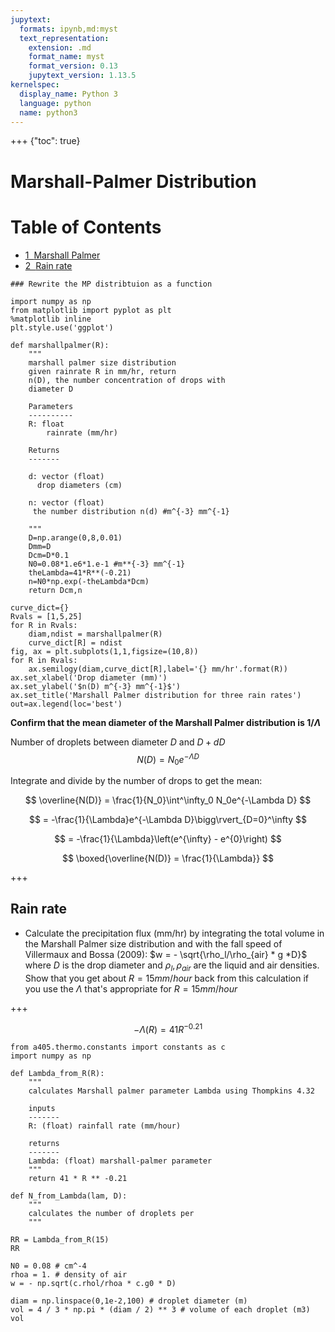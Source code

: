 ```yaml
---
jupytext:
  formats: ipynb,md:myst
  text_representation:
    extension: .md
    format_name: myst
    format_version: 0.13
    jupytext_version: 1.13.5
kernelspec:
  display_name: Python 3
  language: python
  name: python3
---
```


+++ {"toc": true}

# Marshall-Palmer Distribution

<h1>Table of Contents<span class="tocSkip"></span></h1>
<div class="toc"><ul class="toc-item"><li><span><a href="#Marshall-Palmer" data-toc-modified-id="Marshall-Palmer-1"><span class="toc-item-num">1&nbsp;&nbsp;</span>Marshall Palmer</a></span></li><li><span><a href="#Rain-rate" data-toc-modified-id="Rain-rate-2"><span class="toc-item-num">2&nbsp;&nbsp;</span>Rain rate</a></span></li></ul></div>

```{code-cell} ipython3
### Rewrite the MP distribtuion as a function
```

```{code-cell} ipython3
import numpy as np
from matplotlib import pyplot as plt
%matplotlib inline
plt.style.use('ggplot')

def marshallpalmer(R):
    """
    marshall palmer size distribution
    given rainrate R in mm/hr, return
    n(D), the number concentration of drops with
    diameter D

    Parameters
    ----------
    R: float
        rainrate (mm/hr)

    Returns
    -------

    d: vector (float)
      drop diameters (cm)

    n: vector (float)
     the number distribution n(d) #m^{-3} mm^{-1}

    """
    D=np.arange(0,8,0.01)
    Dmm=D
    Dcm=D*0.1
    N0=0.08*1.e6*1.e-1 #m**{-3} mm^{-1}
    theLambda=41*R**(-0.21)
    n=N0*np.exp(-theLambda*Dcm)
    return Dcm,n

curve_dict={}
Rvals = [1,5,25]
for R in Rvals:
    diam,ndist = marshallpalmer(R)
    curve_dict[R] = ndist
fig, ax = plt.subplots(1,1,figsize=(10,8))
for R in Rvals:
    ax.semilogy(diam,curve_dict[R],label='{} mm/hr'.format(R))
ax.set_xlabel('Drop diameter (mm)')
ax.set_ylabel('$n(D) m^{-3} mm^{-1}$')
ax.set_title('Marshall Palmer distribution for three rain rates')
out=ax.legend(loc='best')
```

**Confirm that the mean diameter of the Marshall Palmer distribution is $1/\Lambda$**

Number of droplets between diameter $D$ and $D + dD$
$$
N(D) = N_0e^{-\Lambda D}\tag{AT 4.31}
$$

Integrate and divide by the number of drops to get the mean:

$$
\overline{N(D)} = \frac{1}{N_0}\int^\infty_0 N_0e^{-\Lambda D}
$$

$$
= -\frac{1}{\Lambda}e^{-\Lambda D}\bigg\rvert_{D=0}^\infty
$$

$$
= -\frac{1}{\Lambda}\left(e^{\infty} - e^{0}\right)
$$

$$
\boxed{\overline{N(D)} = \frac{1}{\Lambda}}
$$

+++

## Rain rate


- Calculate the precipitation flux (mm/hr) by integrating the total volume in the Marshall Palmer size distribution and with the fall speed of Villermaux and Bossa (2009): $w = - \sqrt{\rho_l/\rho_{air} * g *D}$ where
$D$ is the drop diameter and $\rho_l,\rho_{air}$ are the liquid and air densities.  Show
that you get about $R=15 mm/hour$ back from this calculation if you use the $\Lambda$ that's appropriate for $R=15 mm/hour$

+++

$$
-\Lambda (R) = 41R^{-0.21}\tag{AT 4.32}
$$

```{code-cell} ipython3
from a405.thermo.constants import constants as c
import numpy as np
```

```{code-cell} ipython3
def Lambda_from_R(R):
    """
    calculates Marshall palmer parameter Lambda using Thompkins 4.32
    
    inputs
    -------
    R: (float) rainfall rate (mm/hour)
    
    returns
    -------
    Lambda: (float) marshall-palmer parameter
    """
    return 41 * R ** -0.21

def N_from_Lambda(lam, D):
    """
    calculates the number of droplets per 
    """
```

```{code-cell} ipython3
RR = Lambda_from_R(15)
RR
```

```{code-cell} ipython3
N0 = 0.08 # cm^-4
rhoa = 1. # density of air
w = - np.sqrt(c.rhol/rhoa * c.g0 * D)
```

```{code-cell} ipython3
diam = np.linspace(0,1e-2,100) # droplet diameter (m)
vol = 4 / 3 * np.pi * (diam / 2) ** 3 # volume of each droplet (m3)
vol
```
